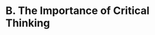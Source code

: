 # B. The Importance of Critical Thinking

<script>
var el = document.getElementsByClassName('active')[0];
var elParent = el.parentNode;
var nextElParent = elParent.nextSibling;
if (nextElParent) {
var childNextElParent = nextElParent.firstChild;
var newEl = childNextElParent.cloneNode(true);
var main = document.getElementsByTagName('main');
main[0].appendChild(newEl);
var toggle = document.querySelector('main a.toggle');
if (toggle) {
toggle.remove();
}
}
</script>
